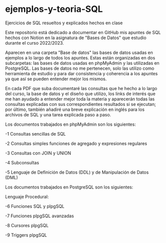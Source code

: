 # ejemplos-y-teoria-SQL
Ejercicios de SQL resueltos y explicados hechos en clase

Este repositorio está dedicado a documentar en GitHub mis apuntes de SQL hechos con Notion en la asignatura de "Bases de Datos" que estudio durante el curso 2022/2023.

Aparecen en una carpeta "Base de datos" las bases de datos usadas en ejemplos a lo largo de todos los apuntes. Estas están organizadas en dos subcarpetas: las bases de datos usadas en phpMyAdmin y las utilizadas en PostgreSQL. Las bases de datos no me pertenecen, solo las utilizo como herramienta de estudio y para dar consistencia y coherencia a los apuntes ya que así se pueden entender mejor los mismos.

En cada PDF que suba documentaré las consultas que he hecho a lo largo del curso, la base de datos y el diseño que utilizo, los links de interés que me han ayudado a entender mejor toda la materia y aparecerán todas las consultas explicadas con sus correspondientes resultados si se ejecutan; por último, también añadiré una breve explicación en inglés para los archivos de SQL y una tarea explicada paso a paso.

Los documentos trabajados en phpMyAdmin son los siguientes:

-1 Consultas sencillas de SQL

-2 Consultas simples funciones de agregado y expresiones regulares

-3 Consultas con JOIN y UNION

-4 Subconsultas

-5 Lenguaje de Definición de Datos (DDL) y de Manipulación de Datos (DML)


Los documentos trabajados en PostgreSQL son los siguientes:

Lenguaje Procedural:

-6 Funciones SQL y plpgSQL

-7 Funciones plpgSQL avanzadas

-8 Cursores plpgSQL

-9 Triggers plpgSQL
